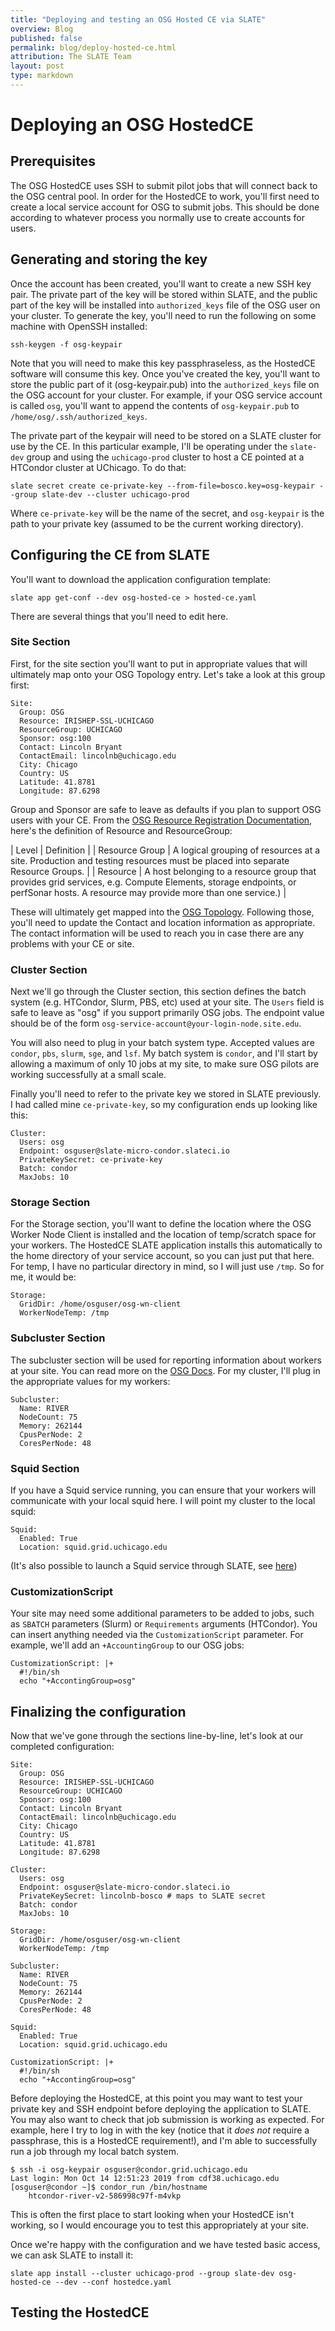 ```yaml
---
title: "Deploying and testing an OSG Hosted CE via SLATE"
overview: Blog
published: false
permalink: blog/deploy-hosted-ce.html
attribution: The SLATE Team
layout: post
type: markdown
---
```


# Deploying an OSG HostedCE

## Prerequisites
The OSG HostedCE uses SSH to submit pilot jobs that will connect back to the
OSG central pool. In order for the HostedCE to work, you'll first need to
create a local service account for OSG to submit jobs. This should be done
according to whatever process you normally use to create accounts for users.

## Generating and storing the key
Once the account has been created, you'll want to create a new SSH key pair.
The private part of the key will be stored within SLATE, and the public part of
the key will be installed into `authorized_keys` file of the OSG user on your
cluster. To generate the key, you'll need to run the following on some machine
with OpenSSH installed:

	ssh-keygen -f osg-keypair

Note that you will need to make this key passphraseless, as the HostedCE
software will consume this key. Once you've created the key, you'll want to
store the public part of it (osg-keypair.pub) into the `authorized_keys` file
on the OSG account for your cluster. For example, if your OSG service account
is called `osg`, you'll want to append the contents of `osg-keypair.pub` to
`/home/osg/.ssh/authorized_keys`. 

The private part of the keypair will need to be stored on a SLATE cluster for use by the
CE. In this particular example, I'll be operating under the `slate-dev` group and using the `uchicago-prod` cluster to host a CE pointed at a HTCondor cluster at UChicago. To do that:

	slate secret create ce-private-key --from-file=bosco.key=osg-keypair --group slate-dev --cluster uchicago-prod

Where `ce-private-key` will be the name of the secret, and `osg-keypair` is the
path to your private key (assumed to be the current working directory).

## Configuring the CE from SLATE
You'll want to download the application configuration template:

	slate app get-conf --dev osg-hosted-ce > hosted-ce.yaml

There are several things that you'll need to edit here. 

### Site Section
First, for the site section you'll want to put in appropriate values that will
ultimately map onto your OSG Topology entry. Let's take a look at this group
first:

	Site:
	  Group: OSG
	  Resource: IRISHEP-SSL-UCHICAGO
	  ResourceGroup: UCHICAGO
	  Sponsor: osg:100
	  Contact: Lincoln Bryant
	  ContactEmail: lincolnb@uchicago.edu
	  City: Chicago
	  Country: US
	  Latitude: 41.8781
	  Longitude: 87.6298
	
Group and Sponsor are safe to leave as defaults if you plan to support OSG
users with your CE. From the [OSG Resource Registration
Documentation](https://opensciencegrid.org/docs/common/registration/), here's
the definition of Resource and ResourceGroup:

| Level          | Definition |
| Resource Group | A logical grouping of resources at a site. Production and testing resources must be placed into separate Resource Groups. | 
| Resource       | A host belonging to a resource group that provides grid services, e.g. Compute Elements, storage endpoints, or perfSonar hosts. A resource may provide more than one service.) |

These will ultimately get mapped into the [OSG
Topology](https://topology.opensciencegrid.org/). Following those, you'll need
to update the Contact and location information as appropriate. The contact
information will be used to reach you in case there are any problems with your
CE or site.

### Cluster Section
Next we'll go through the Cluster section, this section defines the batch
system (e.g. HTCondor, Slurm, PBS, etc) used at your site. The `Users` field is
safe to leave as "osg" if you support primarily OSG jobs. The endpoint value
should be of the form `osg-service-account@your-login-node.site.edu`. 

You will also need to plug in your batch system type. Accepted values are
`condor`, `pbs`, `slurm`, `sge`, and `lsf`. My batch system is `condor`, and
I'll start by allowing a maximum of only 10 jobs at my site, to make sure OSG
pilots are working successfully at a small scale. 

Finally you'll need to refer to the private key we stored in SLATE previously.
I had called mine `ce-private-key`, so my configuration ends up
looking like this:

	Cluster:
	  Users: osg
	  Endpoint: osguser@slate-micro-condor.slateci.io
	  PrivateKeySecret: ce-private-key
	  Batch: condor
	  MaxJobs: 10

### Storage Section
For the Storage section, you'll want to define the location where the OSG Worker Node Client is installed and the location of temp/scratch space for your workers. The HostedCE SLATE application installs this automatically to the home directory of your service account, so you can just put that here. For temp, I have no particular directory in mind, so I will just use `/tmp`. So for me, it would be:

	Storage:
	  GridDir: /home/osguser/osg-wn-client
	  WorkerNodeTemp: /tmp

### Subcluster Section
The subcluster section will be used for reporting information about workers at
your site. You can read more on the [OSG
Docs](https://opensciencegrid.org/docs/other/configuration-with-osg-configure/#subcluster-resource-entry).
For my cluster, I'll plug in the appropriate values for my workers:

	Subcluster:
	  Name: RIVER
	  NodeCount: 75
	  Memory: 262144	
	  CpusPerNode: 2
	  CoresPerNode: 48

### Squid Section
If you have a Squid service running, you can ensure that your workers will
communicate with your local squid here. I will point my cluster to the local
squid:

	Squid:
	  Enabled: True
	  Location: squid.grid.uchicago.edu

(It's also possible to launch a Squid service through SLATE, see
[here](https://portal.slateci.io/applications/osg-frontier-squid))

### CustomizationScript
Your site may need some additional parameters to be added to jobs, such as
`SBATCH` parameters (Slurm) or `Requirements` arguments (HTCondor). You can
insert anything needed via the `CustomizationScript` parameter. For example,
we'll add an `+AccountingGroup` to our OSG jobs:

```
CustomizationScript: |+
  #!/bin/sh
  echo "+AccontingGroup=osg"
```

## Finalizing the configuration

Now that we've gone through the sections line-by-line, let's look at our completed configuration:

```
Site:
  Group: OSG
  Resource: IRISHEP-SSL-UCHICAGO
  ResourceGroup: UCHICAGO
  Sponsor: osg:100
  Contact: Lincoln Bryant
  ContactEmail: lincolnb@uchicago.edu
  City: Chicago
  Country: US
  Latitude: 41.8781
  Longitude: 87.6298

Cluster:
  Users: osg
  Endpoint: osguser@slate-micro-condor.slateci.io
  PrivateKeySecret: lincolnb-bosco # maps to SLATE secret
  Batch: condor
  MaxJobs: 10

Storage:
  GridDir: /home/osguser/osg-wn-client
  WorkerNodeTemp: /tmp

Subcluster:
  Name: RIVER
  NodeCount: 75
  Memory: 262144
  CpusPerNode: 2
  CoresPerNode: 48

Squid:
  Enabled: True
  Location: squid.grid.uchicago.edu

CustomizationScript: |+
  #!/bin/sh
  echo "+AccontingGroup=osg"
```

Before deploying the HostedCE, at this point you may want to test your private key and SSH endpoint before deploying the application to SLATE. You may also want to check that job submission is working as expected. For example, here I try to log in with the key (notice that it *does not* require a passphrase, this is a HostedCE requirement!), and I'm able to successfully run a job through my local batch system.

	$ ssh -i osg-keypair osguser@condor.grid.uchicago.edu
	Last login: Mon Oct 14 12:51:23 2019 from cdf38.uchicago.edu
	[osguser@condor ~]$ condor_run /bin/hostname
        htcondor-river-v2-586998c97f-m4vkp
	
This is often the first place to start looking when your HostedCE isn't working, so I would encourage you to test this appropriately at your site.

Once we're happy with the configuration and we have tested basic access, we can ask SLATE to install it:

	slate app install --cluster uchicago-prod --group slate-dev osg-hosted-ce --dev --conf hostedce.yaml 


## Testing the HostedCE
